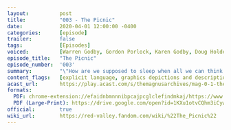 ```yaml
---
layout:          post
title:           "003 - The Picnic"
date:            2020-04-01 12:00:00 -0400
categories:      [episode]
trailer:         false
tags:            [Episodes]
voiced:          [Warren Godby, Gordon Porlock, Karen Godby, Doug Holder, Switchboard 1, Tracy, Switchboard 2, Bio Science, Jenni, Voicemail]
episode_title:   "The Picnic"
episode_number:  '003'
summary:         "\"How are we supposed to sleep when all we can think about is waking someone up?"
content_flags:   [explicit language, graphics depictions and descriptions of extreme medical procedures resulting in multiple deaths, traumatic reactions to liquified human remains, severing and shattering of frozen human arm, protracted choking/struggling of patient in distress, life saving attempts, vomiting noises, abandoning of dying patient in pain, anguish/screaming for help]
acast_url:       https://play.acast.com/s/themagnusarchives/mag-0-1-the-magnus-archives-seed
formats: 
  PDF: chrome-extension://efaidnbmnnnibpcajpcglclefindmkaj/https://www.redvalleypod.com/uploads/1/3/0/2/130220429/rv_s01e03_-_transcript.pdf
  PDF (Large-Print): https://drive.google.com/open?id=1KXu1otvCQhm3iCywMoCS7nKVz0ZS-yZx
official:        true
wiki_url:        https://red-valley.fandom.com/wiki/%22The_Picnic%22
---
```

